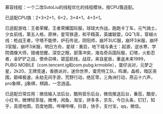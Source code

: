 慕容线程：一个二改SutoLiu的线程优化的线程模块，按CPU簇适配。

已适配CPU族：2+3+2+1，6+2，3+4+1，4+3+1。

已适配游戏：王者荣耀，王者荣耀国际服，球球大作战，跑跑卡丁车，元气骑士，少女前线，第五人格，原神，星穹铁道，和平精英，英雄联盟，QQ飞车，穿越火线：枪战王者，守塔不能停，炉石传说，阴阳师，崩坏3UC服，崩坏3米服，崩坏3官服，崩坏3米服，明日方舟，星球：重启，地下城与勇士：起源，逆水寒，学院偶像大师，猎魂觉醒，深空之眼，部落冲突，海岛奇兵国际服，幻塔，火影忍者，金铲铲之战，使命召唤，碧蓝航线，战双，来自星辰，重返未来1999，PUBG MOBILE（com.tencent.ig和com.pubg.krmobile），蛋仔派对，元梦之星，2k20，王牌竞速，香肠派对，迷你世界，蛋壳特工队，鸣潮，晶核，暗区突围，巅峰极速，永劫无间手游，荒野行动，绝区零，三角洲行动，燕云十六声，pro象棋，jj象棋，棋路，一念逍遥。

已适配日常应用：微信输入法后台，酷狗音乐后台，微信推送后台，番茄，酷安，小红书，微博轻享版，微博，闲鱼，淘宝，拼多多，京东，今日头条，钉钉，知乎，高德地图，百度地图，哔哩哔哩，抖音，快手，支付宝，qq，微信。
